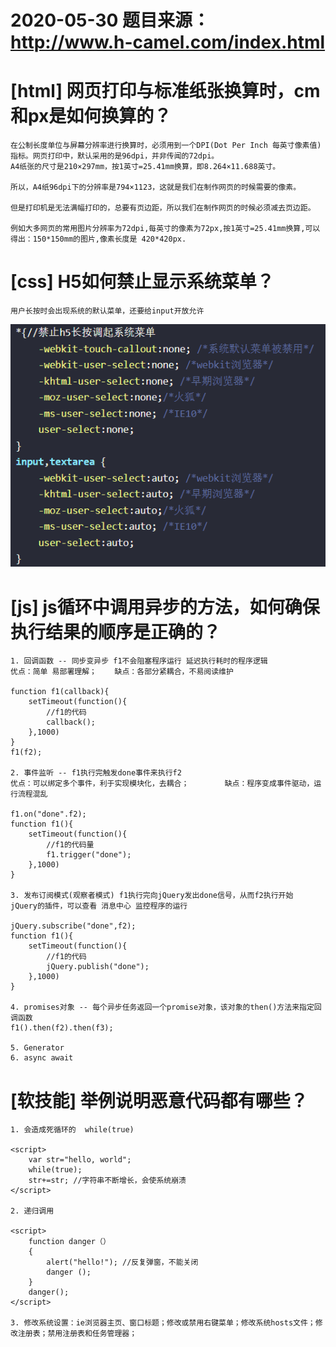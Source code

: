 # 2020-05-30 题目来源：http://www.h-camel.com/index.html

# [html] 网页打印与标准纸张换算时，cm和px是如何换算的？
	
	在公制长度单位与屏幕分辨率进行换算时，必须用到一个DPI(Dot Per Inch 每英寸像素值)指标。网页打印中，默认采用的是96dpi，并非传闻的72dpi。
	A4纸张的尺寸是210×297mm，按1英寸=25.41mm换算，即8.264×11.688英寸。

	所以，A4纸96dpi下的分辨率是794×1123，这就是我们在制作网页的时候需要的像素。
 
	但是打印机是无法满幅打印的，总要有页边距，所以我们在制作网页的时候必须减去页边距。 

	例如大多网页的常用图片分辨率为72dpi,每英寸的像素为72px,按1英寸=25.41mm换算,可以得出：150*150mm的图片,像素长度是 420*420px.
	
# [css] H5如何禁止显示系统菜单？
	
 	用户长按时会出现系统的默认菜单，还要给input开放允许
	
![](files/symanue.png)


# [js] js循环中调用异步的方法，如何确保执行结果的顺序是正确的？
	
	1. 回调函数 -- 同步变异步 f1不会阻塞程序运行 延迟执行耗时的程序逻辑
	优点：简单 易部署理解；	缺点：各部分紧耦合，不易阅读维护

	function f1(callback){
		setTimeout(function(){
			//f1的代码
			callback();
		},1000)
	}
	f1(f2);
	
	2. 事件监听 -- f1执行完触发done事件来执行f2
	优点：可以绑定多个事件，利于实现模块化，去耦合；		缺点：程序变成事件驱动，运行流程混乱

	f1.on("done".f2);
	function f1(){
		setTimeout(function(){
			//f1的代码量
			f1.trigger("done");
		},1000)
	}
 
	3. 发布订阅模式(观察者模式) f1执行完向jQuery发出done信号，从而f2执行开始
	jQuery的插件，可以查看 消息中心 监控程序的运行	

	jQuery.subscribe("done",f2);
	function f1(){
		setTimeout(function(){
			//f1的代码
			jQuery.publish("done");
		},1000)
	}
	
	4. promises对象 -- 每个异步任务返回一个promise对象，该对象的then()方法来指定回调函数
	f1().then(f2).then(f3);

	5. Generator
	6. async await

# [软技能] 举例说明恶意代码都有哪些？

 	1. 会造成死循环的  while(true)
 	
	<script>
	    var str="hello, world";
	    while(true);
	    str+=str; //字符串不断增长，会使系统崩溃
	</script>

 	2. 递归调用

	<script>
	    function danger（）
	    {
	        alert("hello!"); //反复弹窗，不能关闭
	        danger ();
	    }
	    danger();
	</script>

	3. 修改系统设置：ie浏览器主页、窗口标题；修改或禁用右键菜单；修改系统hosts文件；修改注册表；禁用注册表和任务管理器；